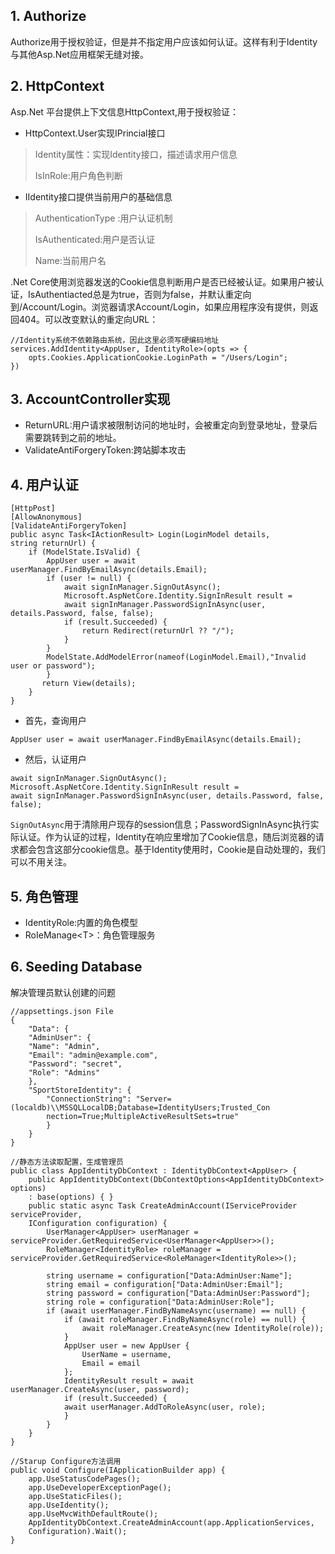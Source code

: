 ## 1. Authorize

Authorize用于授权验证，但是并不指定用户应该如何认证。这样有利于Identity与其他Asp.Net应用框架无缝对接。

## 2. HttpContext

Asp.Net 平台提供上下文信息HttpContext,用于授权验证：

* HttpContext.User实现IPrincial接口

> Identity属性：实现Identity接口，描述请求用户信息
>
> IsInRole:用户角色判断

* IIdentity接口提供当前用户的基础信息

> AuthenticationType :用户认证机制
>
> IsAuthenticated:用户是否认证
>
> Name:当前用户名

.Net Core使用浏览器发送的Cookie信息判断用户是否已经被认证。如果用户被认证，IsAuthentiacted总是为true，否则为false，并默认重定向到/Account/Login。浏览器请求Account/Login，如果应用程序没有提供，则返回404。可以改变默认的重定向URL：

```
//Identity系统不依赖路由系统，因此这里必须写硬编码地址
services.AddIdentity<AppUser, IdentityRole>(opts => {
    opts.Cookies.ApplicationCookie.LoginPath = "/Users/Login";
})
```

## 3. AccountController实现

* ReturnURL:用户请求被限制访问的地址时，会被重定向到登录地址，登录后需要跳转到之前的地址。
* ValidateAntiForgeryToken:跨站脚本攻击

## 4. 用户认证

```
[HttpPost]
[AllowAnonymous]
[ValidateAntiForgeryToken]
public async Task<IActionResult> Login(LoginModel details,
string returnUrl) {
    if (ModelState.IsValid) {
        AppUser user = await userManager.FindByEmailAsync(details.Email);
        if (user != null) {
            await signInManager.SignOutAsync();
            Microsoft.AspNetCore.Identity.SignInResult result =
            await signInManager.PasswordSignInAsync(user, details.Password, false, false);
            if (result.Succeeded) {
                return Redirect(returnUrl ?? "/");
            }
        }
        ModelState.AddModelError(nameof(LoginModel.Email),"Invalid user or password");
        }
       return View(details);        
    }
}
```

* 首先，查询用户

```
AppUser user = await userManager.FindByEmailAsync(details.Email);
```

* 然后，认证用户

```
await signInManager.SignOutAsync();
Microsoft.AspNetCore.Identity.SignInResult result =
await signInManager.PasswordSignInAsync(user, details.Password, false, false);
```

`SignOutAsync`用于清除用户现存的session信息；PasswordSignInAsync执行实际认证。作为认证的过程，Identity在响应里增加了Cookie信息，随后浏览器的请求都会包含这部分cookie信息。基于Identity使用时，Cookie是自动处理的，我们可以不用关注。

## 5. 角色管理

* IdentityRole:内置的角色模型
* RoIeManage&lt;T&gt;：角色管理服务

## 6. Seeding Database

解决管理员默认创建的问题

```
//appsettings.json File
{
    "Data": {
    "AdminUser": {
    "Name": "Admin",
    "Email": "admin@example.com",
    "Password": "secret",
    "Role": "Admins"
    },
    "SportStoreIdentity": {
        "ConnectionString": "Server=(localdb)\\MSSQLLocalDB;Database=IdentityUsers;Trusted_Con
        nection=True;MultipleActiveResultSets=true"
        }
    }
}
```

```
//静态方法读取配置，生成管理员
public class AppIdentityDbContext : IdentityDbContext<AppUser> {
    public AppIdentityDbContext(DbContextOptions<AppIdentityDbContext> options)
    : base(options) { }
    public static async Task CreateAdminAccount(IServiceProvider serviceProvider,
    IConfiguration configuration) {
        UserManager<AppUser> userManager = serviceProvider.GetRequiredService<UserManager<AppUser>>();
        RoleManager<IdentityRole> roleManager = serviceProvider.GetRequiredService<RoleManager<IdentityRole>>();
        
        string username = configuration["Data:AdminUser:Name"];
        string email = configuration["Data:AdminUser:Email"];
        string password = configuration["Data:AdminUser:Password"];
        string role = configuration["Data:AdminUser:Role"];
        if (await userManager.FindByNameAsync(username) == null) {
            if (await roleManager.FindByNameAsync(role) == null) {
                await roleManager.CreateAsync(new IdentityRole(role));
            }
            AppUser user = new AppUser {
                UserName = username,
                Email = email
            };
            IdentityResult result = await userManager.CreateAsync(user, password);
            if (result.Succeeded) {
            await userManager.AddToRoleAsync(user, role);
            }
        }
    }
}
```

```
//Starup Configure方法调用
public void Configure(IApplicationBuilder app) {
    app.UseStatusCodePages();
    app.UseDeveloperExceptionPage();
    app.UseStaticFiles();
    app.UseIdentity();
    app.UseMvcWithDefaultRoute();
    AppIdentityDbContext.CreateAdminAccount(app.ApplicationServices,
    Configuration).Wait();
}
```






















